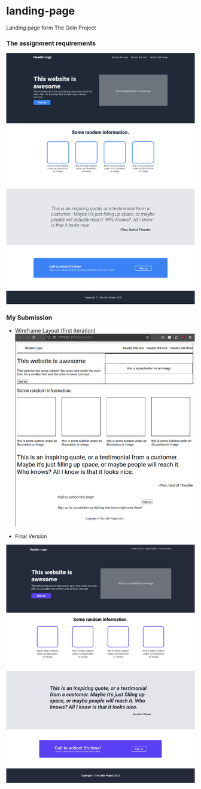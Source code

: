 # landing-page
Landing page form The Odin Project

### The assignment requirements
![Assignment requirements](assets/01.png)

### My Submission

- Wireframe Layout (first iteration)
![My layout submission](assets/mylayout.png)

- Final Version

![My final page](assets/final_version.png)